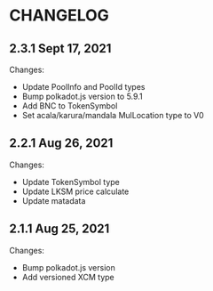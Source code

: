 # CHANGELOG

## 2.3.1 Sept 17, 2021
Changes:
- Update PoolInfo and PoolId types
- Bump polkadot.js version to 5.9.1
- Add BNC to TokenSymbol
- Set acala/karura/mandala MulLocation type to V0

## 2.2.1 Aug 26, 2021

Changes:

- Update TokenSymbol type
- Update LKSM price calculate
- Update matadata

## 2.1.1 Aug 25, 2021

Changes:

- Bump polkadot.js version
- Add versioned XCM type

